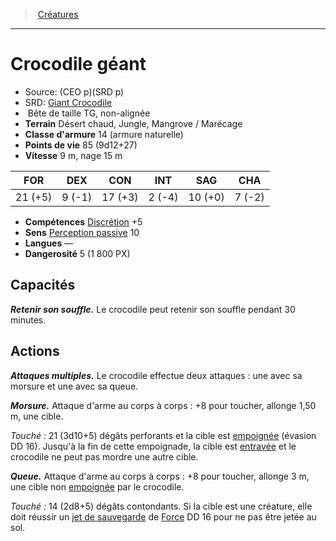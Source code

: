 ﻿> [Créatures](hd_monsters.md)

---

# Crocodile géant

- Source: (CEO p)(SRD p)
- SRD: [Giant Crocodile](srd_monsters_giant_crocodile.md)
-  Bête de taille TG, non-alignée
- **Terrain** Désert chaud, Jungle, Mangrove / Marécage
- **Classe d'armure** 14 (armure naturelle)
- **Points de vie** 85 (9d12+27)
- **Vitesse** 9 m, nage 15 m

|FOR|DEX|CON|INT|SAG|CHA|
|---|---|---|---|---|---|
|21 (+5)| 9 (-1)|17 (+3)| 2 (-4)|10 (+0)| 7 (-2)|

- **Compétences** [Discrétion](hd_abilities_dexterity_discretion.md) +5
- **Sens** [Perception passive](hd_abilities_dexterity_perception_passive.md) 10
- **Langues** —
- **Dangerosité** 5 (1 800 PX)

## Capacités

**_Retenir son souffle._** Le crocodile peut retenir son souffle pendant 30 minutes.

## Actions

**_Attaques multiples._** Le crocodile effectue deux attaques : une avec sa morsure et une avec sa queue.

**_Morsure._** Attaque d'arme au corps à corps : +8 pour toucher, allonge 1,50 m, une cible.

_Touché :_ 21 (3d10+5) dégâts perforants et la cible est [empoignée](hd_conditions_empoigne.md) (évasion DD 16). Jusqu'à la fin de cette empoignade, la cible est [entravée](hd_conditions_entrave.md) et le crocodile ne peut pas mordre une autre cible.

**_Queue._** Attaque d'arme au corps à corps : +8 pour toucher, allonge 3 m, une cible non [empoignée](hd_conditions_empoigne.md) par le crocodile.

_Touché :_ 14 (2d8+5) dégâts contondants. Si la cible est une créature, elle doit réussir un [jet de sauvegarde](hd_abilities_jets_de_sauvegarde.md) de [Force](hd_abilities_strength.md) DD 16 pour ne pas être jetée au sol.

